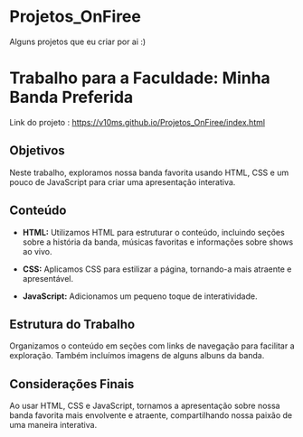 # Projetos_OnFiree
Alguns projetos que eu criar por ai :)


# Trabalho para a Faculdade: Minha Banda Preferida
Link do projeto : https://v10ms.github.io/Projetos_OnFiree/index.html

## Objetivos

Neste trabalho, exploramos nossa banda favorita usando HTML, CSS e um pouco de JavaScript para criar uma apresentação interativa.

## Conteúdo

- **HTML:** Utilizamos HTML para estruturar o conteúdo, incluindo seções sobre a história da banda, músicas favoritas e informações sobre shows ao vivo.

- **CSS:** Aplicamos CSS para estilizar a página, tornando-a mais atraente e apresentável.

- **JavaScript:** Adicionamos um pequeno toque de interatividade.

## Estrutura do Trabalho

Organizamos o conteúdo em seções com links de navegação para facilitar a exploração. Também incluímos imagens de alguns albuns da banda.

## Considerações Finais

Ao usar HTML, CSS e JavaScript, tornamos a apresentação sobre nossa banda favorita mais envolvente e atraente, compartilhando nossa paixão de uma maneira interativa.
